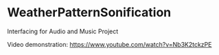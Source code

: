 # WeatherPatternSonification
Interfacing for Audio and Music Project

Video demonstration: https://www.youtube.com/watch?v=Nb3K2tckzPE
